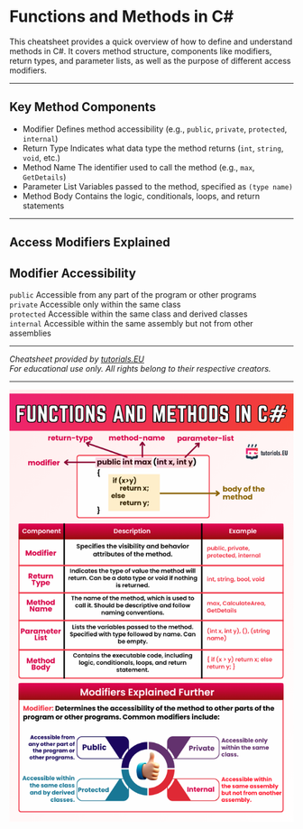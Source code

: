 # Functions and Methods in C#

This cheatsheet provides a quick overview of how to define and understand methods in C#. It covers method structure, components like modifiers, return types, and parameter lists, as well as the purpose of different access modifiers.

---

## Key Method Components

- Modifier Defines method accessibility (e.g., `public`, `private`, `protected`, `internal`)
- Return Type Indicates what data type the method returns (`int`, `string`, `void`, etc.)
- Method Name The identifier used to call the method (e.g., `max`, `GetDetails`)
- Parameter List Variables passed to the method, specified as `(type name)`
- Method Body Contains the logic, conditionals, loops, and return statements

---

## Access Modifiers Explained

 Modifier    Accessibility                                                  
----------------------------------------------------------------------------
 `public`    Accessible from any part of the program or other programs      
 `private`   Accessible only within the same class                          
 `protected` Accessible within the same class and derived classes           
 `internal`  Accessible within the same assembly but not from other assemblies 

---

*Cheatsheet provided by [tutorials.EU](https://tutorials.eu)*  
*For educational use only. All rights belong to their respective creators.*

---

![Functions and Methods in C#](images/Functions_Methods.png)
